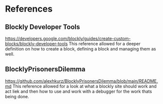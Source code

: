 # References 

## Blockly Developer Tools
https://developers.google.com/blockly/guides/create-custom-blocks/blockly-developer-tools
This reference allowed for a deeper definition on how to create a block, defining a block and managing them as well.

## BlocklyPrisonersDilemma
https://github.com/alexhkurz/BlocklyPrisonersDilemma/blob/main/README.md
This reference allowed for a look at what a blockly site should work and act liek and then how to use and work with a debugger for the work thats being done.
